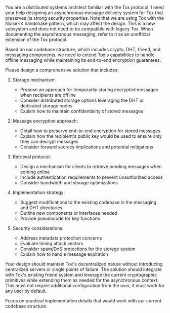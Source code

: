 You are a distributed systems architect familiar with the Tox protocol. I need your help designing an asynchronous message delivery system for Tox that preserves its strong security properties. Note that we are using Tox with the Noise-IK handshake pattern, which may affect the design. This is a new subsystem and does not need to be compatible with legacy Tox. When documenting the asynchronous messaging, refer to it as an unofficial extension of the Tox protocol.

Based on our codebase structure, which includes crypto, DHT, friend, and messaging components, we need to extend Tox's capabilities to handle offline messaging while maintaining its end-to-end encryption guarantees.

Please design a comprehensive solution that includes:

1. Storage mechanism:
   - Propose an approach for temporarily storing encrypted messages when recipients are offline
   - Consider distributed storage options leveraging the DHT or dedicated storage nodes
   - Explain how to maintain confidentiality of stored messages

2. Message encryption approach:
   - Detail how to preserve end-to-end encryption for stored messages
   - Explain how the recipient's public key would be used to ensure only they can decrypt messages
   - Consider forward secrecy implications and potential mitigations

3. Retrieval protocol:
   - Design a mechanism for clients to retrieve pending messages when coming online
   - Include authentication requirements to prevent unauthorized access
   - Consider bandwidth and storage optimizations

4. Implementation strategy:
   - Suggest modifications to the existing codebase in the messaging and DHT directories
   - Outline new components or interfaces needed
   - Provide pseudocode for key functions

5. Security considerations:
   - Address metadata protection concerns
   - Evaluate timing attack vectors
   - Consider spam/DoS protections for the storage system
   - Explain how to handle message expiration

Your design should maintain Tox's decentralized nature without introducing centralized servers or single points of failure. The solution should integrate with Tox's existing friend system and leverage the current cryptographic primitives while extending them as needed for the asynchronous context. This must not require additional configuration from the user, it must work for any user by default.

Focus on practical implementation details that would work with our current codebase structure.
